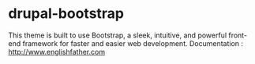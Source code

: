 drupal-bootstrap
================

This theme is built to use Bootstrap, a sleek, intuitive, and powerful front-end framework for faster and easier web development. Documentation : http://www.englishfather.com